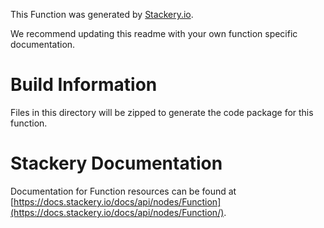 
This Function was generated by [Stackery.io](https://www.stackery.io).

We recommend updating this readme with your own function specific documentation.

# Build Information
Files in this directory will be zipped to generate the code package for this function.

# Stackery Documentation
Documentation for Function resources can be found at [https://docs.stackery.io/docs/api/nodes/Function](https://docs.stackery.io/docs/api/nodes/Function/).
